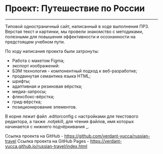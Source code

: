 # Проект: Путешествие по России
-----

Типовой одностраничный сайт, написанный в ходе выполнения ПР3.
Верстая текст и картинки, мы провели знакомство с методиками, полезными для повышения эффективности и осознанности на предстоящем учебном пути.

По ходу написания проекта были затронуты: 
* Работа с макетом Figma;
* экспорт изображений:
* БЭМ технология - компонентный подход к веб-разработке;
* продвинутая семантика языка HTML; 
* шрифты;
* адаптивная и резиновая вёрстка;
* медиа-запросы;
* флексбокс-вёрстка;
* грид-вёрстка;
* позиционирование элементов.

В корне лежит файл .editorconfig с настройками для текстового редактора, а также .notjekill, для чтения файлов, имя которых начинается с нижнего подчёркивания _. 

Ссылка проекта на GitHub - https://github.com/verdant-yucca/russian-travel
Ссылка проекта на GitHub Pages - https://verdant-yucca.github.io/russian-travel/index.html 
